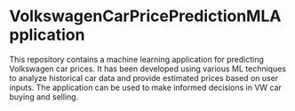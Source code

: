 # VolkswagenCarPricePredictionMLApplication
This repository contains a machine learning application for predicting Volkswagen car prices. It has been developed using various ML techniques to analyze historical car data and provide estimated prices based on user inputs. The application can be used to make informed decisions in VW car buying and selling.
